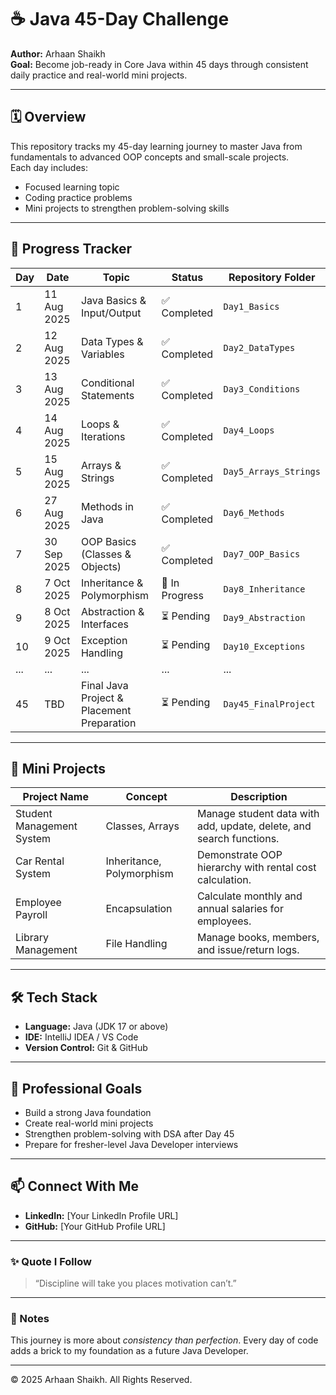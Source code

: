 # ☕ Java 45-Day Challenge

**Author:** Arhaan Shaikh  
**Goal:** Become job-ready in Core Java within 45 days through consistent daily practice and real-world mini projects.

---

## 🗓️ Overview

This repository tracks my 45-day learning journey to master Java from fundamentals to advanced OOP concepts and small-scale projects.  
Each day includes:
- Focused learning topic  
- Coding practice problems  
- Mini projects to strengthen problem-solving skills  

---

## 📅 Progress Tracker

| Day | Date | Topic | Status | Repository Folder |
|-----|------|--------|---------|------------------|
| 1 | 11 Aug 2025 | Java Basics & Input/Output | ✅ Completed | `Day1_Basics` |
| 2 | 12 Aug 2025 | Data Types & Variables | ✅ Completed | `Day2_DataTypes` |
| 3 | 13 Aug 2025 | Conditional Statements | ✅ Completed | `Day3_Conditions` |
| 4 | 14 Aug 2025 | Loops & Iterations | ✅ Completed | `Day4_Loops` |
| 5 | 15 Aug 2025 | Arrays & Strings | ✅ Completed | `Day5_Arrays_Strings` |
| 6 | 27 Aug 2025 | Methods in Java | ✅ Completed | `Day6_Methods` |
| 7 | 30 Sep 2025 | OOP Basics (Classes & Objects) | ✅ Completed | `Day7_OOP_Basics` |
| 8 | 7 Oct 2025 | Inheritance & Polymorphism | 🔄 In Progress | `Day8_Inheritance` |
| 9 | 8 Oct 2025 | Abstraction & Interfaces | ⏳ Pending | `Day9_Abstraction` |
| 10 | 9 Oct 2025 | Exception Handling | ⏳ Pending | `Day10_Exceptions` |
| ... | ... | ... | ... | ... |
| 45 | TBD | Final Java Project & Placement Preparation | ⏳ Pending | `Day45_FinalProject` |

---

## 🧩 Mini Projects
| Project Name | Concept | Description |
|---------------|----------|-------------|
| Student Management System | Classes, Arrays | Manage student data with add, update, delete, and search functions. |
| Car Rental System | Inheritance, Polymorphism | Demonstrate OOP hierarchy with rental cost calculation. |
| Employee Payroll | Encapsulation | Calculate monthly and annual salaries for employees. |
| Library Management | File Handling | Manage books, members, and issue/return logs. |

---

## 🛠️ Tech Stack
- **Language:** Java (JDK 17 or above)  
- **IDE:** IntelliJ IDEA / VS Code  
- **Version Control:** Git & GitHub  

---

## 💼 Professional Goals
- Build a strong Java foundation  
- Create real-world mini projects  
- Strengthen problem-solving with DSA after Day 45  
- Prepare for fresher-level Java Developer interviews  

---

## 📫 Connect With Me
- **LinkedIn:** [Your LinkedIn Profile URL]  
- **GitHub:** [Your GitHub Profile URL]  

---

### ✨ Quote I Follow
> “Discipline will take you places motivation can’t.”

---

### 🧠 Notes
This journey is more about *consistency than perfection*. Every day of code adds a brick to my foundation as a future Java Developer.

---

© 2025 Arhaan Shaikh. All Rights Reserved.
